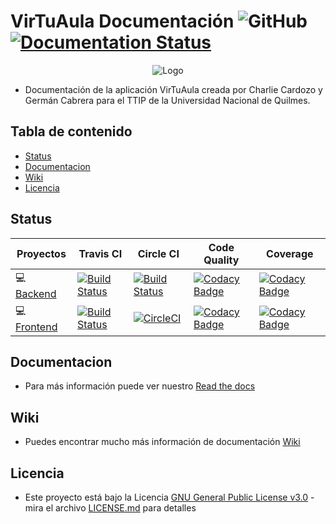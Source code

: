 # VirTuAula Documentación ![GitHub](https://img.shields.io/github/license/zolezzi/VirTuAula?color=green) [![Documentation Status](https://readthedocs.org/projects/virtuaula-documentacion/badge/?version=latest)](https://virtuaula-documentacion.readthedocs.io/en/latest/?badge=latest)
<p align="center">
   <img src="https://cdn.discordapp.com/attachments/828784442293485578/886246124103532584/unknown.png" alt="Logo"/>
</p>

* Documentación de la aplicación VirTuAula creada por Charlie Cardozo y Germán Cabrera para el TTIP de la Universidad Nacional de Quilmes.

## Tabla de contenido

- [Status](#status)
- [Documentacion](#documentacion)
- [Wiki](#wiki)
- [Licencia](#licencia)

## Status
| Proyectos | Travis CI | Circle CI | Code Quality | Coverage |
| ------------ | ------------ | ------------- | ------------- | ------------- |
:computer: [Backend](https://github.com/zolezzi/VirTuAula) |  [![Build Status](https://app.travis-ci.com/zolezzi/VirTuAula.svg?branch=main)](https://app.travis-ci.com/zolezzi/VirTuAula)  | [![Build Status](https://circleci.com/gh/zolezzi/VirTuAula/tree/main.svg?style=shield)](https://circleci.com/gh/zolezzi/VirTuAula/tree/main) | [![Codacy Badge](https://app.codacy.com/project/badge/Grade/cc260c6ff4034cf3b03596824ce070c7)](https://www.codacy.com/gh/zolezzi/VirTuAula/dashboard?utm_source=github.com&amp;utm_medium=referral&amp;utm_content=zolezzi/VirTuAula&amp;utm_campaign=Badge_Grade) | [![Codacy Badge](https://app.codacy.com/project/badge/Coverage/cc260c6ff4034cf3b03596824ce070c7)](https://www.codacy.com/gh/zolezzi/VirTuAula/dashboard?utm_source=github.com&utm_medium=referral&utm_content=zolezzi/VirTuAula&utm_campaign=Badge_Coverage)
:computer: [Frontend](https://github.com/zolezzi/VirTuAula-ui) | [![Build Status](https://app.travis-ci.com/zolezzi/VirTuAula-ui.svg?branch=main)](https://app.travis-ci.com/zolezzi/VirTuAula-ui) | [![CircleCI](https://circleci.com/gh/zolezzi/VirTuAula-ui/tree/main.svg?style=shield)](https://circleci.com/gh/zolezzi/VirTuAula-ui/tree/main) | [![Codacy Badge](https://app.codacy.com/project/badge/Grade/d396567ca8df4c6095d1a06b202a4dc7)](https://www.codacy.com/gh/zolezzi/VirTuAula-ui/dashboard?utm_source=github.com&amp;utm_medium=referral&amp;utm_content=zolezzi/VirTuAula-ui&amp;utm_campaign=Badge_Grade) | [![Codacy Badge](https://app.codacy.com/project/badge/Coverage/d396567ca8df4c6095d1a06b202a4dc7)](https://www.codacy.com/gh/zolezzi/VirTuAula-ui/dashboard?utm_source=github.com&utm_medium=referral&utm_content=zolezzi/VirTuAula-ui&utm_campaign=Badge_Coverage)

## Documentacion
* Para más información puede ver nuestro [Read the docs](https://virtuaula-documentacion.readthedocs.io/en/latest/)

## Wiki
* Puedes encontrar mucho más información de documentación [Wiki](https://github.com/tu/proyecto/wiki)

## Licencia
* Este proyecto está bajo la Licencia [GNU General Public License v3.0](https://github.com/zolezzi/VirTuAula/blob/main/LICENSE) - mira el archivo [LICENSE.md](LICENSE.md) para detalles
